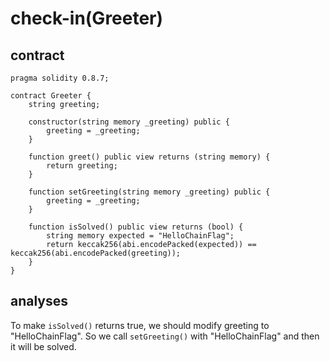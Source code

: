 # check-in(Greeter)

## contract

```solidity
pragma solidity 0.8.7;

contract Greeter {
    string greeting;

    constructor(string memory _greeting) public {
        greeting = _greeting;
    }

    function greet() public view returns (string memory) {
        return greeting;
    }

    function setGreeting(string memory _greeting) public {
        greeting = _greeting;
    }

    function isSolved() public view returns (bool) {
        string memory expected = "HelloChainFlag";
        return keccak256(abi.encodePacked(expected)) == keccak256(abi.encodePacked(greeting));
    }
}
```

## analyses

To make `isSolved()` returns true, we should modify greeting to "HelloChainFlag". So we call `setGreeting()` with "HelloChainFlag" and then it will be solved.













